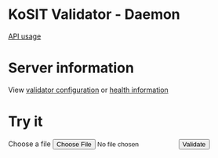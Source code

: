 # KoSIT Validator - Daemon

[API usage](docs/api)

# Server information
View [validator configuration](/server/config) or <a href="/server/health" target="_blank">health information</a> 

# Try it
<div>
    <form>
        <div>
            <label for="file">Choose a file</label>
            <input type="file" id="file" name="myFile">
            <input type="submit" id="submit" value="Validate" onclick="return validate();">
        </div>
            <div id="result"></div>
    </form>
</div>


